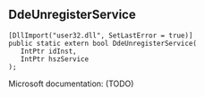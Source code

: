 ## DdeUnregisterService

```
[DllImport("user32.dll", SetLastError = true)]
public static extern bool DdeUnregisterService(
   IntPtr idInst,
   IntPtr hszService
);
```

Microsoft documentation: (TODO)
